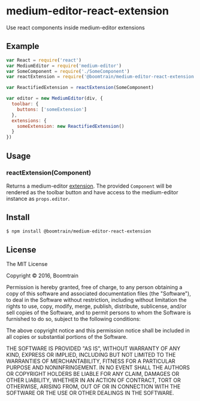 # medium-editor-react-extension

Use react components inside medium-editor extensions

## Example

``` js
var React = require('react')
var MediumEditor = require('medium-editor')
var SomeComponent = require('./SomeComponent')
var reactExtension = require('@boomtrain/medium-editor-react-extension')

var ReactifiedExtension = reactExtension(SomeComponent)

var editor = new MediumEditor(div, {
  toolbar: {
    buttons: ['someExtension']
  },
  extensions: {
    someExtension: new ReactifiedExtension()
  }
})
```

## Usage

### reactExtension(Component)

Returns a medium-editor [extension](https://github.com/yabwe/medium-editor/tree/master/src/js/extensions).
The provided `Component` will be rendered as the toolbar button and have access to the medium-editor instance as `props.editor`.

## Install

``` bash
$ npm install @boomtrain/medium-editor-react-extension
```

## License

The MIT License

Copyright &copy; 2016, Boomtrain

Permission is hereby granted, free of charge, to any person obtaining a copy of this software and associated documentation files (the "Software"), to deal in the Software without restriction, including without limitation the rights to use, copy, modify, merge, publish, distribute, sublicense, and/or sell copies of the Software, and to permit persons to whom the Software is furnished to do so, subject to the following conditions:

The above copyright notice and this permission notice shall be included in all copies or substantial portions of the Software.

THE SOFTWARE IS PROVIDED "AS IS", WITHOUT WARRANTY OF ANY KIND, EXPRESS OR IMPLIED, INCLUDING BUT NOT LIMITED TO THE WARRANTIES OF MERCHANTABILITY, FITNESS FOR A PARTICULAR PURPOSE AND NONINFRINGEMENT. IN NO EVENT SHALL THE AUTHORS OR COPYRIGHT HOLDERS BE LIABLE FOR ANY CLAIM, DAMAGES OR OTHER LIABILITY, WHETHER IN AN ACTION OF CONTRACT, TORT OR OTHERWISE, ARISING FROM, OUT OF OR IN CONNECTION WITH THE SOFTWARE OR THE USE OR OTHER DEALINGS IN THE SOFTWARE.

